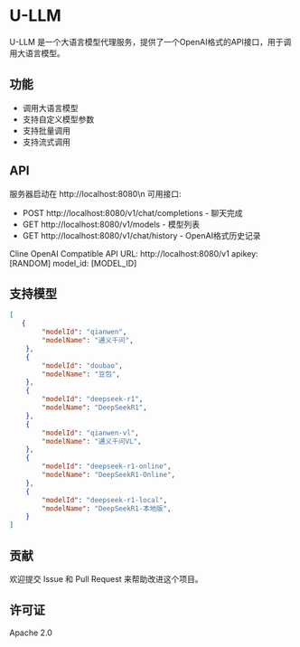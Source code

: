 # U-LLM

U-LLM 是一个大语言模型代理服务，提供了一个OpenAI格式的API接口，用于调用大语言模型。

## 功能

- 调用大语言模型
- 支持自定义模型参数
- 支持批量调用
- 支持流式调用

## API

服务器启动在 http://localhost:8080\n
可用接口:
  - POST http://localhost:8080/v1/chat/completions - 聊天完成
  - GET  http://localhost:8080/v1/models - 模型列表
  - GET  http://localhost:8080/v1/chat/history - OpenAI格式历史记录

Cline OpenAI Compatible API
URL: http://localhost:8080/v1
apikey: [RANDOM]
model_id: [MODEL_ID]


## 支持模型
```json
[
   {
        "modelId": "qianwen",
        "modelName": "通义千问",
    },
    {
        "modelId": "doubao", 
        "modelName": "豆包",
    },
    {
        "modelId": "deepseek-r1",
        "modelName": "DeepSeekR1",
    },
    {
        "modelId": "qianwen-vl",
        "modelName": "通义千问VL",
    },
    {
        "modelId": "deepseek-r1-online",
        "modelName": "DeepSeekR1-Online",
    },
    {
        "modelId": "deepseek-r1-local",
        "modelName": "DeepSeekR1-本地版",
    }
]
```

## 贡献

欢迎提交 Issue 和 Pull Request 来帮助改进这个项目。

## 许可证

Apache 2.0
